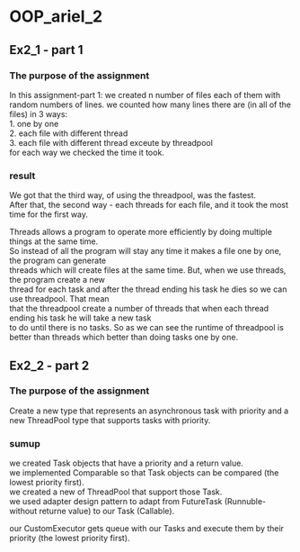 # OOP_ariel_2
## Ex2_1 - part 1
### The purpose of the assignment
In this assignment-part 1: we created n number of files each of them with random numbers of lines. 
we counted how many lines there are (in all of the files) in 3 ways:  
    1. one by one  
    2. each file with different thread  
    3. each file with different thread exceute by threadpool  
    for each way we checked the time it took.  
### result
We got that the third way, of using the threadpool, was the fastest.  
After that, the second way - each threads for each file, and it took the most time for the first way.  
  
Threads allows a program to operate more efficiently by doing multiple things at the same time.  
So instead of all the program will stay any time it makes a file one by one, the program can generate  
threads which will create files at the same time. But, when we use threads, the program create a new  
thread for each task and after the thread ending his task he dies so we can use threadpool. That mean  
that the threadpool create a number of threads that when each thread ending his task he will take a new task  
to do until there is no tasks. So as we can see the runtime of threadpool is better than threads which better than doing tasks one by one.  
## Ex2_2 - part 2
### The purpose of the assignment
Create a new type that represents an asynchronous task with priority and a new ThreadPool type that supports tasks with priority.  
### sumup
we created Task objects that have a priority and a return value.  
we implemented Comparable so that Task objects can be compared (the lowest priority first).  
we created a new of ThreadPool that support those Task.  
we used adapter design pattern to adapt from FutureTask (Runnuble- without returne value) to our Task (Callable).  
  
our CustomExecutor gets queue with our Tasks and execute them by their priority (the lowest priority first).  

